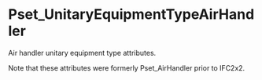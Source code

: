 # Pset_UnitaryEquipmentTypeAirHandler

Air handler unitary equipment type attributes.
<!-- end of short definition -->

Note that these attributes were formerly Pset_AirHandler prior to IFC2x2.
